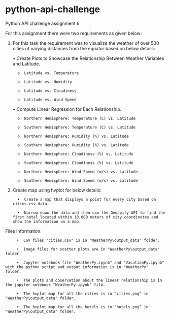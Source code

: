 # python-api-challenge
Python API challenge assignment 6

For this assignment there were two requirements as given below:

1. For this task the requirement was to visualize the weather of over 500 cities of varying distances from the equator based on below details:
   
   •	Create Plots to Showcase the Relationship Between Weather Variables and Latitude.

         o	Latitude vs. Temperature

         o	Latitude vs. Humidity

         o	Latitude vs. Cloudiness

         o	Latitude vs. Wind Speed


   •	Compute Linear Regression for Each Relationship.

         o	Northern Hemisphere: Temperature (C) vs. Latitude

         o	Southern Hemisphere: Temperature (C) vs. Latitude

         o	Northern Hemisphere: Humidity (%) vs. Latitude

         o	Southern Hemisphere: Humidity (%) vs. Latitude

         o	Northern Hemisphere: Cloudiness (%) vs. Latitude

         o	Southern Hemisphere: Cloudiness (%) vs. Latitude

         o	Northern Hemisphere: Wind Speed (m/s) vs. Latitude

         o	Southern Hemisphere: Wind Speed (m/s) vs. Latitude



2. Create map using hvplot for below details:
    
         •	Create a map that displays a point for every city based on cities.csv data.

         •	Narrow down the data and then use the Geoapify API to find the first hotel located within 10,000 meters of city coordinates and show the information on a map. 

Files Information:

         •	CSV files "cities.csv" is in "WeatherPy\output_data" folder.

         •	Image files for scatter plots are in "WeatherPy\output_data" folder.

         •	Jupyter notebook file "WeatherPy.ipynb" and "VacationPy.ipynb" with the python script and output information is in "WeatherPy" folder.

         •	The plots and observation about the linear relationship is in the jupyter notebook "WeatherPy.ipynb" file.

         •	The hvplot map for all the cities is in “cities.png” in "WeatherPy\output_data" folder.

         •	The hvplot map for all the hotels is in “hotels.png” in "WeatherPy\output_data" folder.
